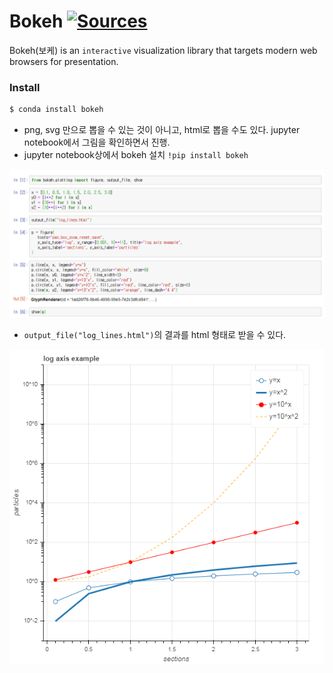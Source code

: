 # Bokeh [![Sources](https://img.shields.io/badge/출처-Bokeh-yellow)](https://docs.bokeh.org/en/latest/index.html)

Bokeh(보케) is an `interactive` visualization library that targets modern web browsers for presentation.

### Install

```bash
$ conda install bokeh
```

- png, svg 만으로 뽑을 수 있는 것이 아니고, html로 뽑을 수도 있다. jupyter notebook에서 그림을 확인하면서 진행.
- jupyter notebook상에서 bokeh 설치 `!pip install bokeh`

![example](images/example1.png)

- `output_file("log_lines.html")`의 결과를 html 형태로 받을 수 있다.

![bokeh_plot](images/bokeh_plot.png)